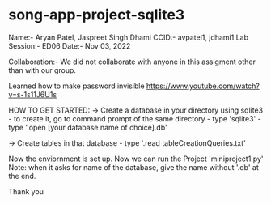 # song-app-project-sqlite3

Name:- Aryan Patel, Jaspreet Singh Dhami
CCID:- avpatel1, jdhami1
Lab Session:- ED06
Date:- Nov 03, 2022


Collaboration:- We did not collaborate with anyone in this assigment other than with our group.

Learned how to make password invisible
https://www.youtube.com/watch?v=s-1s11J6U1s

HOW TO GET STARTED:
-> Create a database in your directory using sqlite3
	- to create it, go to command prompt of the same directory
	- type 'sqlite3'
	- type '.open [your database name of choice].db'

-> Create tables in that database 
	- type '.read tableCreationQueries.txt'

Now the enviornment is set up.
Now we can run the Project 'miniproject1.py'
Note: when it asks for name of the database, give the name without '.db' at the end.
 
Thank you
